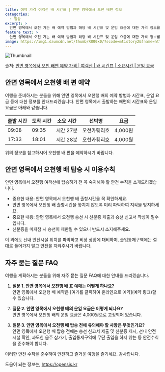 ```yaml
---
title: 예약 가격 여객선 배 시간표 | 안면 영목에서 오천 배편 정보
categories:
  - 일상
excerpt: >
  안면 영목에서 오천 가는 배 예약 방법과 해당 배 시간표 및 운임 요금에 대한 가격 정보를 안내 드리겠습니다. 안전하고 재밋는 오천행 여행을 위해 아래 정보 참고하시기 바랍니다. 오천행 배편 예약하기 👈 클릭안면 영목에서 오천행 배 시간표출발 시간도착 시간소요 시간선박명요금09:0809:350시간 27분오천카훼리호4,000원17:3318:010시간 28분오천카훼리호4,000원오천행 배편 예약하기 👈 클릭안면 영목에서 오천행 여객선 탑승 시 이용수칙여행을 즐기기 위해 안면 영목에서 오천행 여객선에 탑승할 때 꼭 지켜야 할 중요한 안전 수칙을 소개합니다. 중요한 내용: 1) 안면 영목에서 오천행 배 출항시간을 꼭 확인하세요. 배 출항 시간을 놓치지 않도록 미리 파악하여 지각을 방지합니다. 내용: 2) 선박 ..
feature_text: >
  안면 영목에서 오천 가는 배 예약 방법과 해당 배 시간표 및 운임 요금에 대한 가격 정보를 안내 드리겠습니다. 안전하고 재밋는 오천행 여행을 위해 아래 정보 참고하시기 바랍니다. 오천행 배편 예약하기 👈 클릭안면 영목에서 오천행 배 시간표출발 시간도착 시간소요 시간선박명요금09:0809:350시간 27분오천카훼리호4,000원17:3318:010시간 28분오천카훼리호4,000원오천행 배편 예약하기 👈 클릭안면 영목에서 오천행 여객선 탑승 시 이용수칙여행을 즐기기 위해 안면 영목에서 오천행 여객선에 탑승할 때 꼭 지켜야 할 중요한 안전 수칙을 소개합니다. 중요한 내용: 1) 안면 영목에서 오천행 배 출항시간을 꼭 확인하세요. 배 출항 시간을 놓치지 않도록 미리 파악하여 지각을 방지합니다. 내용: 2) 선박 ..
image: https://img1.daumcdn.net/thumb/R800x0/?scode=mtistory2&fname=https%3A%2F%2Fblog.kakaocdn.net%2Fdn%2FbWudBY%2FbtsHBmVo7dM%2FQtDZv73nl1cd3r7fDMcQs0%2Fimg.webp
---
```


![Thumbnail](https://img1.daumcdn.net/thumb/R800x0/?scode=mtistory2&fname=https%3A%2F%2Fblog.kakaocdn.net%2Fdn%2FbWudBY%2FbtsHBmVo7dM%2FQtDZv73nl1cd3r7fDMcQs0%2Fimg.webp)

<p>출처: <a href="https://opensis.kr/entry/%EC%95%88%EB%A9%B4-%EC%98%81%EB%AA%A9%EC%97%90%EC%84%9C-%EC%98%A4%EC%B2%9C-%EB%B0%B0%ED%8E%B8-%EC%98%88%EC%95%BD-%EA%B0%80%EA%B2%A9-%EC%97%AC%EA%B0%9D%EC%84%A0-%EB%B0%B0-%EC%8B%9C%EA%B0%84%ED%91%9C-%EC%86%8C%EC%9A%94%EC%8B%9C%EA%B0%84-%EC%9A%B4%EC%9E%84-%EC%9A%94%EA%B8%88" rel="dofollow">안면 영목에서 오천 배편 예약 가격 | 여객선 | 배 시간표 | 소요시간 | 운임 요금</a> </p>

## 안면 영목에서 오천행 배 편 예약

여행을 준비하시는 분들을 위해 안면 영목에서 오천행 배의 예약 방법과 시간표, 운임 요금 등에 대한 정보를 안내드리겠습니다. 안면 영목에서
출발하는 배편의 시간표와 운임 요금은 아래와 같습니다.

출발 시간 | 도착 시간 | 소요 시간 | 선박명 | 요금  
---|---|---|---|---  
09:08 | 09:35 | 시간 27분 | 오천카훼리호 | 4,000원  
17:33 | 18:01 | 시간 28분 | 오천카훼리호 | 4,000원  
  
위의 정보를 참고하시어 오천행 배 편을 예약하시기 바랍니다.

## 안면 영목에서 오천행 배 탑승 시 이용수칙

안면 영목에서 오천행 여객선에 탑승하기 전 꼭 숙지해야 할 안전 수칙을 소개드리겠습니다.

  * 중요한 내용: 안면 영목에서 오천행 배 출항시간을 꼭 확인하세요.
  * 안면 영목에서 오천행 배 출항시간을 놓치지 않도록 미리 파악하여 지각을 방지하세요.
  * 중요한 내용: 안면 영목에서 오천행 승선 시 신분증 제출과 승선 신고서 작성이 필수입니다.
  * 신분증을 미지참 시 승선이 제한될 수 있으니 반드시 소지해주세요.

이 외에도 선내 안전시설 위치를 파악하고 비상 상황에 대비하며, 출입통제구역에는 절대로 들어가지 말고 안전을 지켜주시기 바랍니다.

## 자주 묻는 질문 FAQ

여행을 계획하시는 분들을 위해 자주 묻는 질문 FAQ에 대한 안내를 드리겠습니다.

  1. **질문 1. 안면 영목에서 오천행 배 표 예매는 어떻게 하나요?**  
안면 영목에서 오천행 배 예약은 [여기를 클릭하여 온라인으로 예약](예약 링크)할 수 있습니다.

  2. **질문 2. 안면 영목에서 오천행 배의 운임 요금은 어떻게 되나요?**  
안면 영목에서 오천행 배의 운임 요금은 4,000원으로 고정되어 있습니다.

  3. **질문 3. 안면 영목에서 오천행 배 탑승 전에 유의해야 할 사항은 무엇인가요?**  
안면 영목에서 오천행 배 탑승 전에는 승선 신고서 제출 및 신분증 제시, 선내 안전시설 확인, 과도한 음주 삼가기, 출입통제구역에 무단
출입을 하지 않는 등 안전수칙을 준수해야 합니다.

이러한 안전 수칙을 준수하여 안전하고 즐거운 여행을 즐기세요. 감사합니다.



 

도움이 되는 정보는, <a href="https://opensis.kr" rel="dofollow">https://opensis.kr</a>


